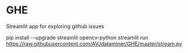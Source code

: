 # GHE
Streamlit app for exploring github issues

pip install --upgrade streamlit opencv-python
streamlit run https://raw.githubusercontent.com/AVJdataminer/GHE/master/stream.py
